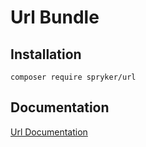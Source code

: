 # Url Bundle

## Installation

```
composer require spryker/url
```

## Documentation

[Url Documentation](https://spryker.github.io/url/index.html)




